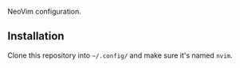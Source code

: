 NeoVim configuration.

## Installation

Clone this repository into `~/.config/` and make sure it's named `nvim`.

